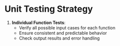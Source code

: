 # Unit Testing Strategy

1. **Individual Function Tests**:
   - Verify all possible input cases for each function
   - Ensure consistent and predictable behavior
   - Check output results and error handling
